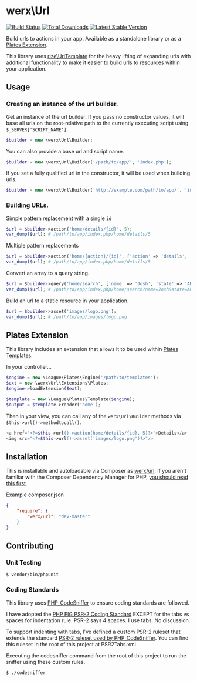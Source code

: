 # werx\Url

[![Build Status](https://travis-ci.org/werx/url.png?branch=master)](https://travis-ci.org/werx/url) [![Total Downloads](https://poser.pugx.org/werx/url/downloads.png)](https://packagist.org/packages/werx/url) [![Latest Stable Version](https://poser.pugx.org/werx/url/v/stable.png)](https://packagist.org/packages/werx/url)

Build urls to actions in your app. Available as a standalone library or as a [Plates Extension](http://platesphp.com/extensions/).

This library uses [rize\UriTemplate](https://github.com/rize/UriTemplate) for the heavy lifting of expanding urls with additional functionality to make it easier to build urls to resources within your application.

## Usage

### Creating an instance of the url builder.
Get an instance of the url builder. If you pass no constructor values, it will base all urls on the root-relative path to the currently executing script using `$_SERVER['SCRIPT_NAME']`.

``` php
$builder = new \werx\Url\Builder;
```

You can also provide a base url and script name.
``` php
$builder = new \werx\Url\Builder('/path/to/app/', 'index.php');
```

If you set a fully qualified url in the constructor, it will be used when building urls.
``` php
$builder = new \werx\Url\Builder('http://example.com/path/to/app/', 'index.php');
```

### Building URLs.
Simple pattern replacement with a single `id`
``` php
$url = $builder->action('home/details/{id}', 5);
var_dump($url); # /path/to/app/index.php/home/details/5
```

Multiple pattern replacements
``` php
$url = $builder->action('home/{action}/{id}', ['action' => 'details', 'id' => 5]);
var_dump($url); # /path/to/app/index.php/home/details/5
```

Convert an array to a query string.
``` php
$url = $builder->query('home/search', ['name' => 'Josh', 'state' => 'AR']);
var_dump($url); # /path/to/app/index.php/home/search?name=Josh&state=AR
```

Build an url to a static resource in your application.
``` php
$url = $builder->asset('images/logo.png');
var_dump($url); # /path/to/app/images/logo.png
```

## Plates Extension
This library includes an extension that allows it to be used within [Plates Templates](http://platesphp.com/).

In your controller...

```php
$engine = new \League\Plates\Engine('/path/to/templates');
$ext = new \werx\Url\Extensions\Plates;
$engine->loadExtension($ext);

$template = new \League\Plates\Template($engine);
$output = $template->render('home');
```

Then in your view, you can call any of the `werx\Url\Builder` methods via `$this->url()->methodtocall()`.

```php
<a href="<?=$this->url()->action(home/details/{id}, 5)?>">Details</a>
<img src="<?=$this->url()->asset('images/logo.png')?>"/>
```


## Installation
This is installable and autoloadable via Composer as [werx/url](https://packagist.org/packages/werx/url). If you aren't familiar with the Composer Dependency Manager for PHP, [you should read this first](https://getcomposer.org/doc/00-intro.md).

Example composer.json
``` json
{
	"require": {
		"werx/url": "dev-master"
	}
}
```

## Contributing

### Unit Testing

``` bash
$ vendor/bin/phpunit
```

### Coding Standards
This library uses [PHP_CodeSniffer](http://www.squizlabs.com/php-codesniffer) to ensure coding standards are followed.

I have adopted the [PHP FIG PSR-2 Coding Standard](http://www.php-fig.org/psr/psr-2/) EXCEPT for the tabs vs spaces for indentation rule. PSR-2 says 4 spaces. I use tabs. No discussion.

To support indenting with tabs, I've defined a custom PSR-2 ruleset that extends the standard [PSR-2 ruleset used by PHP_CodeSniffer](https://github.com/squizlabs/PHP_CodeSniffer/blob/master/CodeSniffer/Standards/PSR2/ruleset.xml). You can find this ruleset in the root of this project at PSR2Tabs.xml

Executing the codesniffer command from the root of this project to run the sniffer using these custom rules.


	$ ./codesniffer
